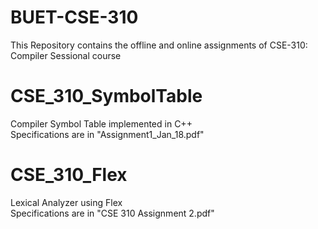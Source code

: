 # BUET-CSE-310
This Repository contains the offline and online assignments of CSE-310: Compiler Sessional course

# CSE_310_SymbolTable
Compiler Symbol Table implemented in C++  
Specifications are in "Assignment1_Jan_18.pdf"

# CSE_310_Flex
Lexical Analyzer using Flex  
Specifications are in "CSE 310 Assignment 2.pdf"
